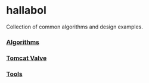 # hallabol
Collection of common algorithms and design examples.

### [Algorithms](algorithms/README.md)
### [Tomcat Valve](tomcat-value/README.md)
### [Tools](tools/README.md)
